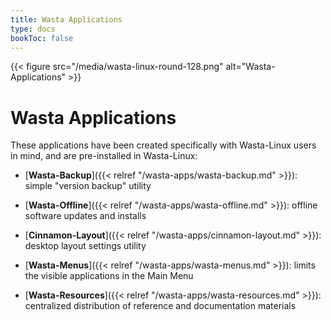 ```yaml
---
title: Wasta Applications
type: docs
bookToc: false
---
```


{{< figure src="/media/wasta-linux-round-128.png" alt="Wasta-Applications" >}}

# Wasta Applications

These applications have been created specifically with Wasta-Linux users in mind, and are pre-installed in Wasta-Linux:

- [**Wasta-Backup**]({{< relref "/wasta-apps/wasta-backup.md" >}}): simple "version backup" utility

- [**Wasta-Offline**]({{< relref "/wasta-apps/wasta-offline.md" >}}): offline software updates and installs

- [**Cinnamon-Layout**]({{< relref "/wasta-apps/cinnamon-layout.md" >}}): desktop layout settings utility 

- [**Wasta-Menus**]({{< relref "/wasta-apps/wasta-menus.md" >}}): limits the visible applications in the Main Menu

- [**Wasta-Resources**]({{< relref "/wasta-apps/wasta-resources.md" >}}): centralized distribution of reference and documentation materials

&nbsp;

&nbsp;

&nbsp;

&nbsp;

&nbsp;
